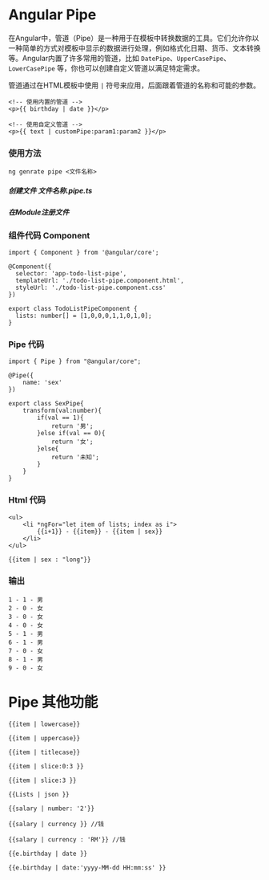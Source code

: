 # Angular Pipe 

在Angular中，管道（Pipe）是一种用于在模板中转换数据的工具。它们允许你以一种简单的方式对模板中显示的数据进行处理，例如格式化日期、货币、文本转换等。Angular内置了许多常用的管道，比如 `DatePipe`、`UpperCasePipe`、`LowerCasePipe` 等，你也可以创建自定义管道以满足特定需求。

管道通过在HTML模板中使用 `|` 符号来应用，后面跟着管道的名称和可能的参数。

```
<!-- 使用内置的管道 -->
<p>{{ birthday | date }}</p>

<!-- 使用自定义管道 -->
<p>{{ text | customPipe:param1:param2 }}</p>
```

### 使用方法

```
ng genrate pipe <文件名称>
```

##### 创建文件 文件名称.pipe.ts

##### 在Module注册文件



### 组件代码 Component

```
import { Component } from '@angular/core';

@Component({
  selector: 'app-todo-list-pipe',
  templateUrl: './todo-list-pipe.component.html',
  styleUrl: './todo-list-pipe.component.css'
})

export class TodoListPipeComponent {
  lists: number[] = [1,0,0,0,1,1,0,1,0];
}
```

### Pipe 代码

```
import { Pipe } from "@angular/core";

@Pipe({
    name: 'sex'
})

export class SexPipe{
    transform(val:number){
        if(val == 1){
            return '男';
        }else if(val == 0){
            return '女';
        }else{
            return '未知';
        }
    }
}
```

### Html 代码

```
<ul>
    <li *ngFor="let item of lists; index as i">
        {{i+1}} - {{item}} - {{item | sex}}
    </li>
</ul>
```

```
{{item | sex : "long"}}
```

### 输出

```
1 - 1 - 男
2 - 0 - 女
3 - 0 - 女
4 - 0 - 女
5 - 1 - 男
6 - 1 - 男
7 - 0 - 女
8 - 1 - 男
9 - 0 - 女
```



# Pipe 其他功能

[Pipe 文档]: https://angular.cn/api

```
{{item | lowercase}}

{{item | uppercase}}

{{item | titlecase}}

{{item | slice:0:3 }}

{{item | slice:3 }}

{{Lists | json }}

{{salary | number: '2'}}

{{salary | currency }} //钱

{{salary | currency : 'RM'}} //钱
```

[Date Pipe 文档]: https://angular.cn/api/common/DatePipe

```
{{e.birthday | date }}

{{e.birthday | date:'yyyy-MM-dd HH:mm:ss' }}
```

